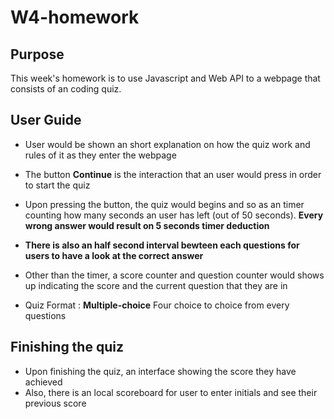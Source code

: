 # W4-homework
## Purpose
This week's homework is to use Javascript and Web API to a webpage that consists of an coding quiz.

## User Guide
* User would be shown an short explanation on how the quiz work and rules of it as they enter the webpage
* The button **Continue** is the interaction that an user would press in order to start the quiz
* Upon pressing the button, the quiz would begins and so as an timer counting how many seconds an user has left (out of 50 seconds). **Every wrong answer would result on 5 seconds timer deduction** 
* **There is also an half second interval bewteen each questions for users to have a look at the correct answer** 
* Other than the timer, a score counter and question counter would shows up indicating the score and the current question that they are in

* Quiz Format : **Multiple-choice** Four choice to choice from every questions


## Finishing the quiz
* Upon finishing the quiz, an interface showing the score they have achieved
* Also, there is an local scoreboard for user to enter initials and see their previous score